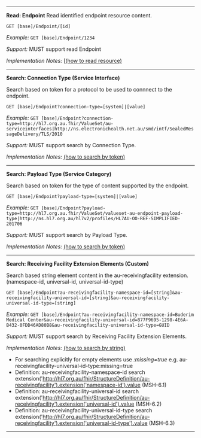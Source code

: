 -----------
**Read: Endpoint**
Read identified endpoint resource content.

`GET [base]/Endpoint/[id]`

*Example:* 
`GET [base]/Endpoint/1234`

*Support:* MUST support read Endpoint

*Implementation Notes:*  [[(how to read resource)]

-----------
**Search: Connection Type (Service Interface)**

Search based on token for a protocol to be used to connnect to the endpoint.
 
`GET [base]/Endpoint?connection-type=[system]|[value]`

*Example:* `GET [base]/Endpoint?connection-type=http://hl7.org.au.fhir/ValueSet/au-serviceinterfaces|http://ns.electronichealth.net.au/smd/intf/SealedMessageDelivery/TLS/2010`

*Support:* MUST support search by Connection Type.

*Implementation Notes:* [(how to search by token)]

-----------
**Search: Payload Type (Service Category)**

Search based on token for the type of content supported by the endpoint.
 
`GET [base]/Endpoint?payload-type=[system]|[value]`

*Example:* `GET [base]/Endpoint?payload-type=http://hl7.org.au.fhir/ValueSet/valueset-au-endpoint-payload-type|http://ns.hl7.org.au/hl7v2/profiles/HL7AU-OO-REF-SIMPLIFIED-201706`

*Support:* MUST support search by Payload Type.

*Implementation Notes:* [(how to search by token)]

-----------
**Search: Receiving Facility Extension Elements (Custom)**

Search based string element content in the au-receivingfacility extension. (namespace-id, universal-id, universal-id-type)
 
`GET [base]/Endpoint?au-receivingfacility-namespace-id=[string]&au-receivingfacility-universal-id=[string]&au-receivingfacility-universal-id-type=[string]`

*Example:* `GET [base]/Endpoint?au-receivingfacility-namespace-id=Buderim Medical Center&au-receivingfacility-universal-id=877F9695-1298-4E6A-B432-0FDD46AD80B8&au-receivingfacility-universal-id-type=GUID`

*Support:* MUST support search by Receiving Facility Extension Elements.

*Implementation Notes:* [(how to search by string)]

* For searching explicitly for empty elements use *:missing=true*  e.g. au-receivingfacility-universal-id-type:missing=true
* Definition: au-receivingfacility-namespace-id search extension('http://hl7.org.au/fhir/StructureDefinition/au-receivingfacility').extension('namespace-id').value	(MSH-6.1)
* Definition: au-receivingfacility-universal-id	search extension('http://hl7.org.au/fhir/StructureDefinition/au-receivingfacility').extension('universal-id').value	(MSH-6.2)
* Definition: au-receivingfacility-universal-id-type search extension('http://hl7.org.au/fhir/StructureDefinition/au-receivingfacility').extension('universal-id-type').value (MSH-6.3)

-----------

 [(how to search by reference)]: http://hl7.org/fhir/search.html#reference
 [(how to search by token)]: http://hl7.org/fhir/search.html#token
 [(how to search by date)]: http://hl7.org/fhir/search.html#date
 [(how to search by string)]: http://hl7.org/fhir/search.html#string
 [(how to search by quantity)]: http://hl7.org/fhir/search.html#quantity
 [(how to read resource)]: http://hl7.org/fhir/http.html#read


